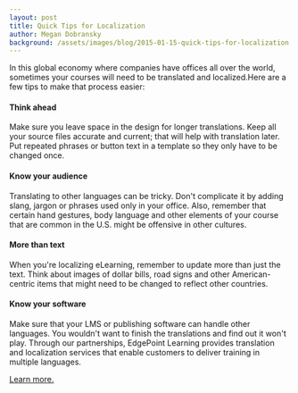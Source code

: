 ```yaml
---
layout: post
title: Quick Tips for Localization
author: Megan Dobransky
background: /assets/images/blog/2015-01-15-quick-tips-for-localization.jpg
---
```

In this global economy where companies have offices all over the world, sometimes your courses will need to be translated and localized.Here are a few tips to make that process easier:

#### Think ahead
Make sure you leave space in the design for longer translations. Keep all your source files accurate and current; that will help with translation later. Put repeated phrases or button text in a template so they only have to be changed once. 

#### Know your audience
 Translating to other languages can be tricky. Don't complicate it by adding slang, jargon or phrases used only in your office. Also, remember that certain hand gestures, body language and other elements of your course that are common in the U.S. might be offensive in other cultures. 

#### More than text
When you're localizing eLearning, remember to update more than just the text. Think about images of dollar bills, road signs and other American-centric items that might need to be changed to reflect other countries.   

#### Know your software
Make sure that your LMS or publishing software can handle other languages. You wouldn't want to finish the translations and find out it won't play. Through our partnerships, EdgePoint Learning provides translation and localization services that enable customers to deliver training in multiple languages.

[Learn more.](http://bit.ly/17qFawa)
